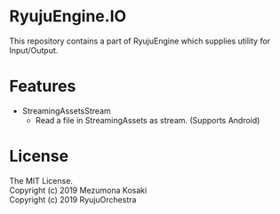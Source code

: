 # RyujuEngine.IO
This repository contains a part of RyujuEngine which supplies utility for Input/Output.

# Features
- StreamingAssetsStream
  - Read a file in StreamingAssets as stream. (Supports Android)

# License
The MIT License.  
Copyright (c) 2019 Mezumona Kosaki  
Copyright (c) 2019 RyujuOrchestra  
